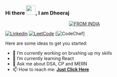 ### Hi there <img src="https://raw.githubusercontent.com/MartinHeinz/MartinHeinz/master/wave.gif" width="30px">, I am Dheeraj

<p align="center">
<a href="#"><img title="FROM INDIA" src="https://img.shields.io/badge/FROM-INDIA-green?colorA=%23FF9933&colorB=%23138808&style=for-the-badge"></a>
</p>



<!-- **Dheeraj13042002/Dheeraj13042002** is a ✨ _special_ ✨ repository because its `README.md` (this file) appears on your GitHub profile. -->

[![Linkedin](https://img.shields.io/badge/Dheeraj-black?style=flat&logo=Linkedin&logoColor=blue&link=https://www.linkedin.com/in/dheeraj-gupta-8861461bb/)](https://www.linkedin.com/in/dheeraj-gupta-8861461bb/)
[![LeetCode](https://img.shields.io/badge/dynamic/json?style=plastic&labelColor=black&color=%23ffa116&label=Solved&query=solvedOverTotal&url=https%3A%2F%2Fleetcode-badge.vercel.app%2Fapi%2Fusers%2Fdheeraj_2002&logo=leetcode&logoColor=yellow)](https://leetcode.com/dheeraj_2002/)
[![CodeChef](https://cp-logo.vercel.app/codechef/dheeraj_2002)]

Here are some ideas to get you started:

- 🔭 I’m currently working on brushing up my skills
- 🌱 I’m currently learning React
- 💬 Ask me about DSA, CP and MERN 
- 📫 How to reach me:  <a href="mailto:dj13042002@gmail.com"><b>Just Click Here</b></a>
